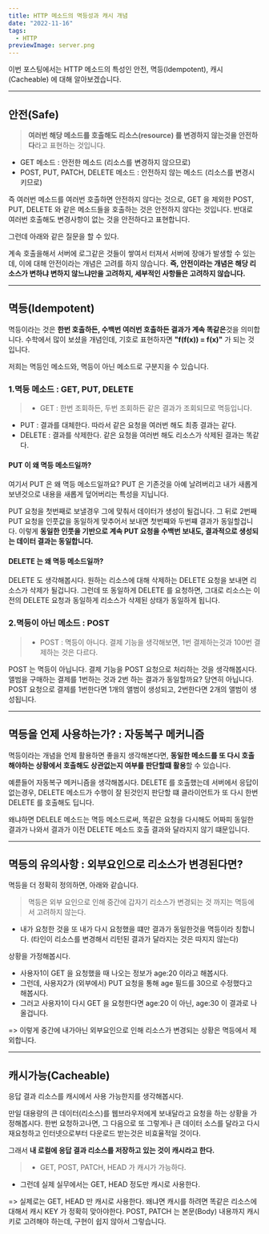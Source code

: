 ```yaml
---
title: HTTP 메소드의 멱등성과 캐시 개념
date: "2022-11-16"
tags:
  - HTTP
previewImage: server.png
---
```


이번 포스팅에서는 HTTP 메소드의 특성인 안전, 멱등(Idempotent), 캐시(Cacheable) 에 대해 알아보겠습니다.

---

## 안전(Safe)

> **여러번 해당 메소드를 호출해도 리소스(resource) 를 변경하지 않는것을 안전하다**라고 표현하는 것입니다.

- GET 메소드 : 안전한 메소드 (리소스를 변경하지 않으므로)
- POST, PUT, PATCH, DELETE 메소드 : 안전하지 않는 메소드 (리소스를 변경시키므로)

즉 여러번 메소드를 여러번 호출하면 안전하지 않다는 것으로, GET 을 제외한 POST, PUT, DELETE 와 같은 메소드들을 호출하는 것은 안전하지 않다는 것입니다. 반대로 여러번 호출해도 변경사항이 없는 것을 안전하다고 표현합니다.

그런데 아래와 같은 질문을 할 수 있다.

계속 호출을해서 서버에 로그같은 것들이 쌓여서 터져서 서버에 장애가 발생할 수 있는데, 이에 대해 안전이라는 개념은 고려를 하지 않습니다. **즉, 안전이라는 개념은 해당 리소스가 변하냐 변하지 않느냐만을 고려하지, 세부적인 사항들은 고려하지 않습니다.**

---

## 멱등(Idempotent)

멱등이라는 것은 **한번 호출하든, 수백번 여러번 호출하든 결과가 계속 똑같은**것을 의미합니다.
수학에서 많이 보셨을 개념인데, 기호로 표현하자면 **"f(f(x)) = f(x)"** 가 되는 것입니다.

저희는 멱등인 메소드와, 멱등이 아닌 메소드로 구분지을 수 있습니다.

### 1.멱등 메소드 : GET, PUT, DELETE

> - GET : 한번 조회하든, 두번 조회하든 같은 결과가 조회되므로 멱등입니다.

- PUT : 결과를 대체한다. 따라서 같은 요청을 여러번 해도 최종 결과는 같다.
- DELETE : 결과를 삭제한다. 같은 요청을 여러번 해도 리소스가 삭제된 결과는 똑같다.

#### PUT 이 왜 멱등 메소드일까?

여기서 PUT 은 왜 멱등 메소드일까요?
PUT 은 기존것을 아예 날려버리고 내가 새롭게 보낸것으로 내용을 새롭게 덮어버리는 특성을 지닙니다.

PUT 요청을 첫번째로 보낼경우 그에 맞춰서 데이터가 생성이 될겁니다. 그 뒤로 2번째 PUT 요청을 인풋값을 동일하게 맞추어서 보내면 첫번쨰와 두번쨰 결과가 동일할겁니다. 이렇게 **동일한 인풋을 기반으로 계속 PUT 요청을 수백번 보내도, 결과적으로 생성되는 데이터 결과는 동일합니다.**

#### DELETE 는 왜 멱등 메소드일까?

DELETE 도 생각해봅시다.
원하는 리소스에 대해 삭제하는 DELETE 요청을 보내면 리소스가 삭제가 될겁니다. 그런데 또 동일하게 DELETE 를 요청하면, 그대로 리소스는 이전의 DELETE 요청과 동일하게 리소스가 삭제된 상태가 동일하게 됩니다.

### 2.멱등이 아닌 메소드 : POST

> - POST : 멱등이 아니다. 결제 기능을 생각해보면, 1번 결제하는것과 100번 결제하는 것은 다르다.

POST 는 멱등이 아닙니다. 결제 기능을 POST 요청으로 처리하는 것을 생각해봅시다.
앨범을 구매하는 결제를 1번하는 것과 2번 하는 결과가 동일할까요? 당연히 아닙니다. POST 요청으로 결제를 1번한다면 1개의 앨범이 생성되고, 2번한다면 2개의 앨범이 생성됩니다.

---

## 멱등을 언제 사용하는가? : 자동복구 메커니즘

멱등이라는 개념을 언제 활용하면 좋을지 생각해본다면, **동일한 메소드를 또 다시 호출해야하는
상황에서 호출해도 상관없는지 여부를 판단할떄 활용**할 수 있습니다.

예륻들어 자동복구 메커니즘을 생각해봅시다. DELETE 를 호출했는데 서버에서 응답이 없는경우, DELETE 메소드가 수행이 잘 된것인지 판단할 떄 클라이언트가 또 다시 한번 DELETE 를 호출해도 딥니다.

왜냐하면 DELELE 메소드는 멱등 메소드로써, 똑같은 요청을 다시해도 어짜피 동일한 결과가 나와서 결과가 이전 DELETE 메소드 호출 결과와 달라지지 않기 떄문입니다.

---

## 멱등의 유의사항 : 외부요인으로 리소스가 변경된다면?

멱등을 더 정확히 정의하면, 아래와 같습니다.

> 멱등은 외부 요인으로 인해 중간에 갑자기 리소스가 변경되는 것 까지는 멱등에서 고려하지 않는다.

- 내가 요청한 것을 또 내가 다시 요청했을 떄만 결과가 동일한것을 멱등이라 칭합니다. (타인이 리소스를 변경해서 리턴된 결과가 달라지는 것은 따지지 않는다)

상황을 가정해봅시다.

- 사용자1이 GET 을 요청했을 때 나오는 정보가 age:20 이라고 해봅시다.
- 그런데, 사용자2가 (외부에서) PUT 요청을 통해 age 필드를 30으로 수정했다고 해봅시다.
- 그러고 사용자1이 다시 GET 을 요청한다면 age:20 이 아닌, age:30 이 결과로 나올겁니다.

=> 이렇게 중간에 내가아닌 외부요인으로 인해 리소스가 변경되는 상황은 멱등에서 제외합니다.

---

## 캐시가능(Cacheable)

응답 결과 리소스를 캐시에서 사용 가능한지를 생각해봅시다.

만일 대용량의 큰 데이터(리소스)를 웹브라우저에게 보내달라고 요청을 하는 상황을 가정해봅시다.
한번 요청하고나면, 그 다음으로 또 그렇게나 큰 데이터 소스를 달라고 다시 재요청하고 인터넷으로부터 다운로드 받는것은 비효율적일 것이다.

그래서 **내 로컬에 응답 결과 리소스를 저장하고 있는 것이 캐시라고 한다.**

> - GET, POST, PATCH, HEAD 가 캐시가 가능하다.

- 그런데 실제 실무에서는 GET, HEAD 정도만 캐시로 사용한다.

=> 실제로는 GET, HEAD 만 캐시로 사용한다. 왜냐면 캐시를 하려면 똑같은 리소스에 대해서 캐시 KEY 가 정확히 맞아야한다. POST, PATCH 는 본문(Body) 내용까지 캐시 키로 고려해야 하는데, 구현이 쉽지 않아서 그렇습니다.
